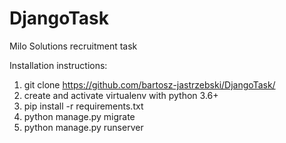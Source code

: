 # DjangoTask
Milo Solutions recruitment task

Installation instructions: 

1. git clone https://github.com/bartosz-jastrzebski/DjangoTask/
2. create and activate virtualenv with python 3.6+
3. pip install -r requirements.txt 
4. python manage.py migrate
5. python manage.py runserver

